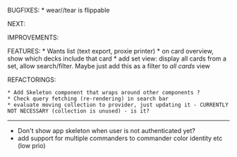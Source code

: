 BUGFIXES:
    * wear//tear is flippable

NEXT:

IMPROVEMENTS: 


FEATURES:
    * Wants list (text export, proxie printer)
    * on card overview, show which decks include that card
    * add set view: display all cards from a set, allow search/filter. Maybe just add this as a filter to *all cards* view

REFACTORINGS:

    * Add Skeleton component that wraps around other components ?
    * Check query fetching (re-rendering) in search bar
    * evaluate moving collection to provider, just updating it - CURRENTLY NOT NECESSARY (collection is unused) - is it?

---

* Don't show app skeleton when user is not authenticated yet?
* add support for multiple commanders to commander color identity etc (low prio)